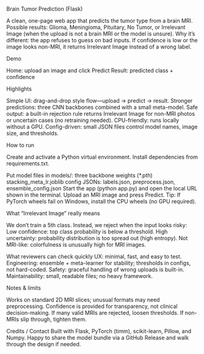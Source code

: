 Brain Tumor Prediction (Flask)

A clean, one-page web app that predicts the tumor type from a brain MRI.
Possible results: Glioma, Meningioma, Pituitary, No Tumor, or Irrelevant Image (when the upload is not a brain MRI or the model is unsure).
Why it’s different: the app refuses to guess on bad inputs. If confidence is low or the image looks non-MRI, it returns Irrelevant Image instead of a wrong label.

Demo

Home: upload an image and click Predict
Result: predicted class + confidence

Highlights

Simple UI: drag-and-drop style flow—upload → predict → result.
Stronger predictions: three CNN backbones combined with a small meta-model.
Safe output: a built-in rejection rule returns Irrelevant Image for non-MRI photos or uncertain cases (no retraining needed).
CPU-friendly: runs locally without a GPU.
Config-driven: small JSON files control model names, image size, and thresholds.

How to run

Create and activate a Python virtual environment.
Install dependencies from requirements.txt.

Put model files in models/:
three backbone weights (*.pth)
stacking_meta_lr.joblib
config JSONs: labels.json, preprocess.json, ensemble_config.json
Start the app (python app.py) and open the local URL shown in the terminal.
Upload an MRI image and press Predict.
Tip: If PyTorch wheels fail on Windows, install the CPU wheels (no GPU required).

What “Irrelevant Image” really means

We don’t train a 5th class. Instead, we reject when the input looks risky:
Low confidence: top class probability is below a threshold.
High uncertainty: probability distribution is too spread out (high entropy).
Not MRI-like: colorfulness is unusually high for MRI images.


What reviewers can check quickly
UX: minimal, fast, and easy to test.
Engineering: ensemble + meta-learner for stability; thresholds in configs, not hard-coded.
Safety: graceful handling of wrong uploads is built-in.
Maintainability: small, readable files; no heavy framework.

Notes & limits

Works on standard 2D MRI slices; unusual formats may need preprocessing.
Confidence is provided for transparency, not clinical decision-making.
If many valid MRIs are rejected, loosen thresholds. If non-MRIs slip through, tighten them.

Credits / Contact
Built with Flask, PyTorch (timm), scikit-learn, Pillow, and Numpy.
Happy to share the model bundle via a GitHub Release and walk through the design if needed.
